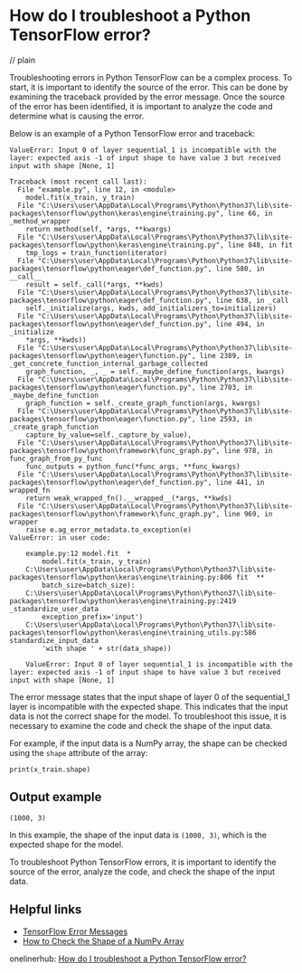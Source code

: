 # How do I troubleshoot a Python TensorFlow error?
// plain

Troubleshooting errors in Python TensorFlow can be a complex process. To start, it is important to identify the source of the error. This can be done by examining the traceback provided by the error message. Once the source of the error has been identified, it is important to analyze the code and determine what is causing the error.

Below is an example of a Python TensorFlow error and traceback:

```
ValueError: Input 0 of layer sequential_1 is incompatible with the layer: expected axis -1 of input shape to have value 3 but received input with shape [None, 1]

Traceback (most recent call last):
  File "example.py", line 12, in <module>
    model.fit(x_train, y_train)
  File "C:\Users\user\AppData\Local\Programs\Python\Python37\lib\site-packages\tensorflow\python\keras\engine\training.py", line 66, in _method_wrapper
    return method(self, *args, **kwargs)
  File "C:\Users\user\AppData\Local\Programs\Python\Python37\lib\site-packages\tensorflow\python\keras\engine\training.py", line 848, in fit
    tmp_logs = train_function(iterator)
  File "C:\Users\user\AppData\Local\Programs\Python\Python37\lib\site-packages\tensorflow\python\eager\def_function.py", line 580, in __call__
    result = self._call(*args, **kwds)
  File "C:\Users\user\AppData\Local\Programs\Python\Python37\lib\site-packages\tensorflow\python\eager\def_function.py", line 638, in _call
    self._initialize(args, kwds, add_initializers_to=initializers)
  File "C:\Users\user\AppData\Local\Programs\Python\Python37\lib\site-packages\tensorflow\python\eager\def_function.py", line 494, in _initialize
    *args, **kwds))
  File "C:\Users\user\AppData\Local\Programs\Python\Python37\lib\site-packages\tensorflow\python\eager\function.py", line 2389, in _get_concrete_function_internal_garbage_collected
    graph_function, _, _ = self._maybe_define_function(args, kwargs)
  File "C:\Users\user\AppData\Local\Programs\Python\Python37\lib\site-packages\tensorflow\python\eager\function.py", line 2703, in _maybe_define_function
    graph_function = self._create_graph_function(args, kwargs)
  File "C:\Users\user\AppData\Local\Programs\Python\Python37\lib\site-packages\tensorflow\python\eager\function.py", line 2593, in _create_graph_function
    capture_by_value=self._capture_by_value),
  File "C:\Users\user\AppData\Local\Programs\Python\Python37\lib\site-packages\tensorflow\python\framework\func_graph.py", line 978, in func_graph_from_py_func
    func_outputs = python_func(*func_args, **func_kwargs)
  File "C:\Users\user\AppData\Local\Programs\Python\Python37\lib\site-packages\tensorflow\python\eager\def_function.py", line 441, in wrapped_fn
    return weak_wrapped_fn().__wrapped__(*args, **kwds)
  File "C:\Users\user\AppData\Local\Programs\Python\Python37\lib\site-packages\tensorflow\python\framework\func_graph.py", line 969, in wrapper
    raise e.ag_error_metadata.to_exception(e)
ValueError: in user code:

    example.py:12 model.fit  *
        model.fit(x_train, y_train)
    C:\Users\user\AppData\Local\Programs\Python\Python37\lib\site-packages\tensorflow\python\keras\engine\training.py:806 fit  **
        batch_size=batch_size):
    C:\Users\user\AppData\Local\Programs\Python\Python37\lib\site-packages\tensorflow\python\keras\engine\training.py:2419 _standardize_user_data
        exception_prefix='input')
    C:\Users\user\AppData\Local\Programs\Python\Python37\lib\site-packages\tensorflow\python\keras\engine\training_utils.py:586 standardize_input_data
        'with shape ' + str(data_shape))

    ValueError: Input 0 of layer sequential_1 is incompatible with the layer: expected axis -1 of input shape to have value 3 but received input with shape [None, 1]
```

The error message states that the input shape of layer 0 of the sequential_1 layer is incompatible with the expected shape. This indicates that the input data is not the correct shape for the model. To troubleshoot this issue, it is necessary to examine the code and check the shape of the input data.

For example, if the input data is a NumPy array, the shape can be checked using the `shape` attribute of the array:

```
print(x_train.shape)
```

## Output example


```
(1000, 3)
```

In this example, the shape of the input data is `(1000, 3)`, which is the expected shape for the model.

To troubleshoot Python TensorFlow errors, it is important to identify the source of the error, analyze the code, and check the shape of the input data.

## Helpful links

- [TensorFlow Error Messages](https://www.tensorflow.org/guide/error_messages)
- [How to Check the Shape of a NumPy Array](https://www.geeksforgeeks.org/numpy-shape-function/)

onelinerhub: [How do I troubleshoot a Python TensorFlow error?](https://onelinerhub.com/python-tensorflow/how-do-i-troubleshoot-a-python-tensorflow-error)